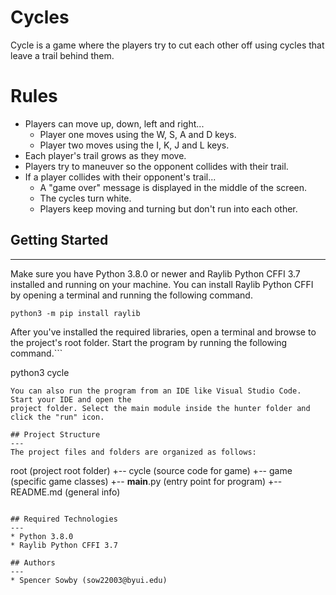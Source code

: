 # Cycles
Cycle is a game where the players try to cut each other off using cycles that leave a trail behind them.

# Rules
  - Players can move up, down, left and right...
    - Player one moves using the W, S, A and D keys.
    - Player two moves using the I, K, J and L keys.
  - Each player's trail grows as they move.
  - Players try to maneuver so the opponent collides with their trail.
  - If a player collides with their opponent's trail...
    - A "game over" message is displayed in the middle of the screen.
    - The cycles turn white.
    - Players keep moving and turning but don't run into each other.

## Getting Started
---
Make sure you have Python 3.8.0 or newer and Raylib Python CFFI 3.7 installed and running on your machine. You can install Raylib Python CFFI by opening a terminal and running the following command.
```
python3 -m pip install raylib
```
After you've installed the required libraries, open a terminal and browse to the project's root folder. Start the program by running the following command.```

python3 cycle 
```
You can also run the program from an IDE like Visual Studio Code. Start your IDE and open the 
project folder. Select the main module inside the hunter folder and click the "run" icon.

## Project Structure
---
The project files and folders are organized as follows:
```
root                    (project root folder)
+-- cycle               (source code for game)
  +-- game              (specific game classes)
  +-- __main__.py       (entry point for program)
+-- README.md           (general info)
```

## Required Technologies
---
* Python 3.8.0
* Raylib Python CFFI 3.7

## Authors
---
* Spencer Sowby (sow22003@byui.edu)
